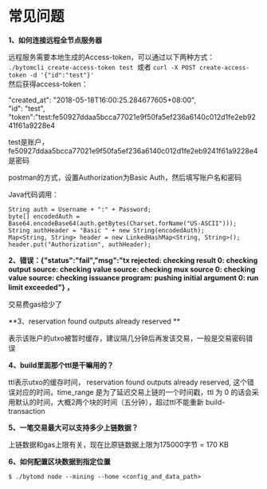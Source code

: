 # 常见问题

**1、如何连接远程全节点服务器**

远程服务需要本地生成的Access-token，可以通过以下两种方式：<br />`./bytomcli create-access-token test`  或者 `curl -X POST create-access-token -d '{"id":"test"}'`<br />然后获得access-token：

"created_at": "2018-05-18T16:00:25.284677605+08:00",<br />"id": "test",<br />"token":"test:fe50927ddaa5bcca77021e9f50fa5ef236a6140c012d1fe2eb9241f61a9228e4

test是账户，fe50927ddaa5bcca77021e9f50fa5ef236a6140c012d1fe2eb9241f61a9228e4是密码

postman的方式，设置Authorization为Basic Auth，然后填写账户名和密码

Java代码调用：

```
String auth = Username + ":" + Password;
byte[] encodedAuth = Base64.encodeBase64(auth.getBytes(Charset.forName("US-ASCII")));
String authHeader = "Basic " + new String(encodedAuth);
Map<String, String> header = new LinkedHashMap<String, String>();
header.put("Authorization", authHeader);
```

**2、错误：{"status":"fail","msg":"tx rejected: checking result 0: checking output source: checking value source: checking mux source 0: checking value source: checking issuance program: pushing initial argument 0: run limit exceeded"} ，**

交易费gas给少了

**3、reservation found outputs already reserved **

表示该账户的utxo被暂时缓存，建议隔几分钟后再发该交易，一般是交易密码错误

**4、build里面那个ttl是干嘛用的？**

ttl表示utxo的缓存时间， reservation found outputs already reserved, 这个错误对应的时间，time_range 是为了延迟交易上链的一个时间戳，ttl 为 0 的话会采用默认的时间，大概2两个块的时间（五分钟），超过ttl不能重新 build-transaction

**5、一笔交易最大可以支持多少上链数据？**

上链数据和gas上限有关，现在比原链数据上限为175000字节 = 170 KB

**6、如何配置区块数据到指定位置**

`$ ./bytomd node --mining --home <config_and_data_path>`

